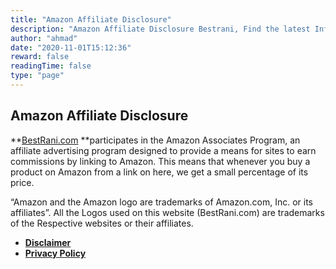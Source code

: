 ```yaml
---
title: "Amazon Affiliate Disclosure"
description: "Amazon Affiliate Disclosure Bestrani, Find the latest Information’s on Beauty, Fashion, Makeup, and more. Our Information is Highly confident and suggested Lifestyle Resources on the Internet."
author: "ahmad"
date: "2020-11-01T15:12:36"
reward: false
readingTime: false
type: "page"
---
```


Amazon Affiliate Disclosure
--------------------

**[BestRani.com](https://www.BestRani.com/) **participates in the Amazon Associates Program, an affiliate advertising program designed to provide a means for sites to earn commissions by linking to Amazon. This means that whenever you buy a product on Amazon from a link on here, we get a small percentage of its price.

“Amazon and the Amazon logo are trademarks of Amazon.com, Inc. or its affiliates”. All the Logos used on this website (BestRani.com) are trademarks of the Respective websites or their affiliates.

*   **[Disclaimer](https://www.BestRani.com/disclaimer/)**
*   **[Privacy Policy](https://www.BestRani.com/privacy-policy)**